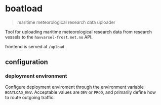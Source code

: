 # boatload
> maritime meteorological research data uploader

Tool for uploading maritime meteorological research data 
from research vessels to the `havvarsel-frost.met.no` API.

frontend is served at `/upload`

## configuration

### deployment environment
Configure deployment enviroment through the environment variable `BOATLOAD_ENV`.
Acceptable values are `DEV` or `PROD`, and primarily define how to route outgoing traffic.
